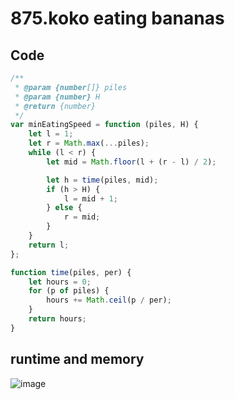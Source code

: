 875.koko eating bananas
=======================
Code
----
```javascript
/**
 * @param {number[]} piles
 * @param {number} H
 * @return {number}
 */
var minEatingSpeed = function (piles, H) {
    let l = 1;
    let r = Math.max(...piles);
    while (l < r) {
        let mid = Math.floor(l + (r - l) / 2);

        let h = time(piles, mid);
        if (h > H) {
            l = mid + 1;
        } else {
            r = mid;
        }
    }
    return l;
};

function time(piles, per) {
    let hours = 0;
    for (p of piles) {
        hours += Math.ceil(p / per);
    }
    return hours;
}
```
runtime and memory
------------------
![image]()
